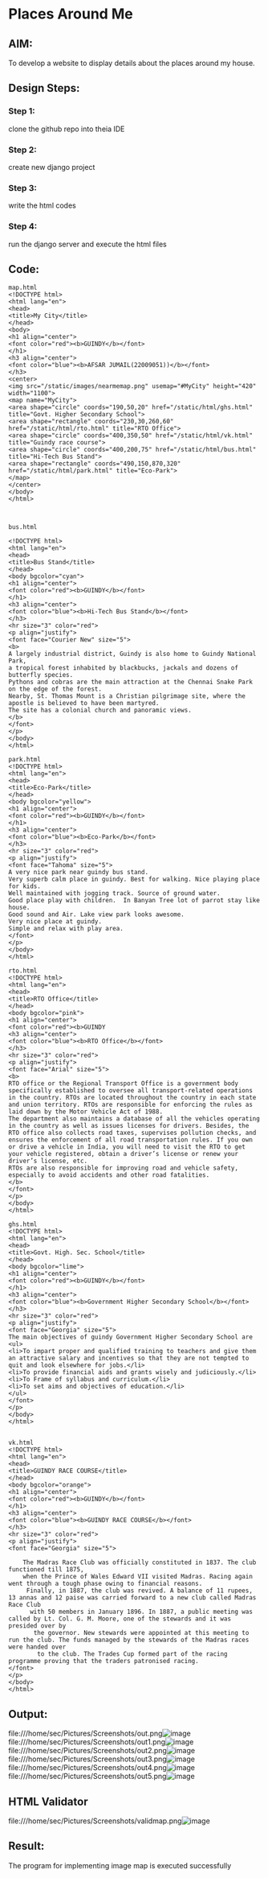 # Places Around Me
## AIM:
To develop a website to display details about the places around my house.

## Design Steps:

### Step 1:
clone the github repo into theia IDE
### Step 2:
create new django project
### Step 3:
write the html codes
### Step 4:
run the django server and execute the html files
## Code:
```
map.html
<!DOCTYPE html>
<html lang="en">
<head>
<title>My City</title>
</head>
<body>
<h1 align="center">
<font color="red"><b>GUINDY</b></font>
</h1>
<h3 align="center">
<font color="blue"><b>AFSAR JUMAIL(22009051))</b></font>
</h3>
<center>
<img src="/static/images/nearmemap.png" usemap="#MyCity" height="420" width="1100">
<map name="MyCity">
<area shape="circle" coords="190,50,20" href="/static/html/ghs.html" title="Govt. Higher Secondary School">
<area shape="rectangle" coords="230,30,260,60" href="/static/html/rto.html" title="RTO Office">
<area shape="circle" coords="400,350,50" href="/static/html/vk.html" title="Guindy race course">
<area shape="circle" coords="400,200,75" href="/static/html/bus.html" title="Hi-Tech Bus Stand">
<area shape="rectangle" coords="490,150,870,320" href="/static/html/park.html" title="Eco-Park">
</map>
</center>
</body>
</html>



bus.html

<!DOCTYPE html>
<html lang="en">
<head>
<title>Bus Stand</title>
</head>
<body bgcolor="cyan">
<h1 align="center">
<font color="red"><b>GUINDY</b></font>
</h1>
<h3 align="center">
<font color="blue"><b>Hi-Tech Bus Stand</b></font>
</h3>
<hr size="3" color="red">
<p align="justify">
<font face="Courier New" size="5">
<b>
A largely industrial district, Guindy is also home to Guindy National Park, 
a tropical forest inhabited by blackbucks, jackals and dozens of butterfly species. 
Pythons and cobras are the main attraction at the Chennai Snake Park on the edge of the forest. 
Nearby, St. Thomas Mount is a Christian pilgrimage site, where the apostle is believed to have been martyred. 
The site has a colonial church and panoramic views.
</b>
</font>
</p>
</body>
</html>

park.html
<!DOCTYPE html>
<html lang="en">
<head>
<title>Eco-Park</title>
</head>
<body bgcolor="yellow">
<h1 align="center">
<font color="red"><b>GUINDY</b></font>
</h1>
<h3 align="center">
<font color="blue"><b>Eco-Park</b></font>
</h3>
<hr size="3" color="red">
<p align="justify">
<font face="Tahoma" size="5">
A very nice park near guindy bus stand.  
Very superb calm place in guindy. Best for walking. Nice playing place for kids.
Well maintained with jogging track. Source of ground water.
Good place play with children.  In Banyan Tree lot of parrot stay like house. 
Good sound and Air. Lake view park looks awesome.
Very nice place at guindy.
Simple and relax with play area.
</font>
</p>
</body>
</html>

rto.html
<!DOCTYPE html>
<html lang="en">
<head>
<title>RTO Office</title>
</head>
<body bgcolor="pink">
<h1 align="center">
<font color="red"><b>GUINDY
<h3 align="center">
<font color="blue"><b>RTO Office</b></font>
</h3>
<hr size="3" color="red">
<p align="justify">
<font face="Arial" size="5">
<b>
RTO office or the Regional Transport Office is a government body specifically established to oversee all transport-related operations in the country. RTOs are located throughout the country in each state and union territory. RTOs are responsible for enforcing the rules as laid down by the Motor Vehicle Act of 1988.
The department also maintains a database of all the vehicles operating in the country as well as issues licenses for drivers. Besides, the RTO office also collects road taxes, supervises pollution checks, and ensures the enforcement of all road transportation rules. If you own or drive a vehicle in India, you will need to visit the RTO to get your vehicle registered, obtain a driver’s license or renew your driver’s license, etc.
RTOs are also responsible for improving road and vehicle safety, especially to avoid accidents and other road fatalities.
</b>
</font>
</p>
</body>
</html>

ghs.html
<!DOCTYPE html>
<html lang="en">
<head>
<title>Govt. High. Sec. School</title>
</head>
<body bgcolor="lime">
<h1 align="center">
<font color="red"><b>GUINDY</b></font>
</h1>
<h3 align="center">
<font color="blue"><b>Government Higher Secondary School</b></font>
</h3>
<hr size="3" color="red">
<p align="justify">
<font face="Georgia" size="5">
The main objectives of guindy Government Higher Secondary School are 
<ul>
<li>To impart proper and qualified training to teachers and give them an attractive salary and incentives so that they are not tempted to quit and look elsewhere for jobs.</li>
<li>To provide financial aids and grants wisely and judiciously.</li>
<li>To Frame of syllabus and curriculum.</li>
<li>To set aims and objectives of education.</li>
</ul>
</font>
</p>
</body>
</html>


vk.html
<!DOCTYPE html>
<html lang="en">
<head>
<title>GUINDY RACE COURSE</title>
</head>
<body bgcolor="orange">
<h1 align="center">
<font color="red"><b>GUINDY</b></font>
</h1>
<h3 align="center">
<font color="blue"><b>GUINDY RACE COURSE</b></font>
</h3>
<hr size="3" color="red">
<p align="justify">
<font face="Georgia" size="5">

    The Madras Race Club was officially constituted in 1837. The club functioned till 1875, 
    when the Prince of Wales Edward VII visited Madras. Racing again went through a tough phase owing to financial reasons.
     Finally, in 1887, the club was revived. A balance of 11 rupees, 13 annas and 12 paise was carried forward to a new club called Madras Race Club
      with 50 members in January 1896. In 1887, a public meeting was called by Lt. Col. G. M. Moore, one of the stewards and it was presided over by
       the governor. New stewards were appointed at this meeting to run the club. The funds managed by the stewards of the Madras races were handed over
        to the club. The Trades Cup formed part of the racing programme proving that the traders patronised racing.
</font>
</p>
</body>
</html>
```



## Output:
file:///home/sec/Pictures/Screenshots/out.png![image](https://user-images.githubusercontent.com/118343395/213190181-034f0cb3-8ad8-46fa-8e8a-45de2cabc594.png)
file:///home/sec/Pictures/Screenshots/out1.png![image](https://user-images.githubusercontent.com/118343395/213190771-c01ac5ba-1e91-4b8d-b881-4d651d9155c5.png)
file:///home/sec/Pictures/Screenshots/out2.png![image](https://user-images.githubusercontent.com/118343395/213190860-889f638f-3a48-40dd-968e-ba93c267e4b7.png)
file:///home/sec/Pictures/Screenshots/out3.png![image](https://user-images.githubusercontent.com/118343395/213190933-32f98e24-b539-44b0-b370-8f5c77d079a2.png)
file:///home/sec/Pictures/Screenshots/out4.png![image](https://user-images.githubusercontent.com/118343395/213191033-d52e8751-1e17-4361-b2db-990f6dc5cb04.png)
file:///home/sec/Pictures/Screenshots/out5.png![image](https://user-images.githubusercontent.com/118343395/213191142-bbb0af49-8dfe-4d39-b72b-d8912f1be14d.png)




## HTML Validator
file:///home/sec/Pictures/Screenshots/validmap.png![image](https://user-images.githubusercontent.com/118343395/213191260-de146f50-554a-4ca7-8fa1-779b07e7f7a4.png)



## Result:
The program for implementing image map is executed successfully
